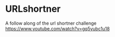 # URLshortner
A follow along of the url shortner challenge https://www.youtube.com/watch?v=gq5yubc1u18
